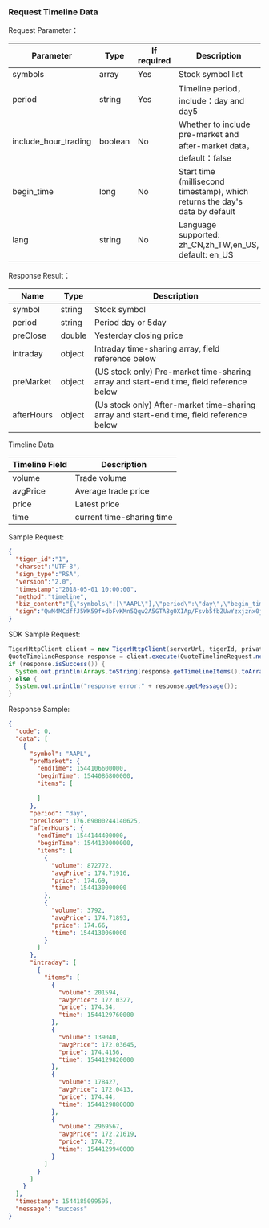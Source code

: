 ### Request Timeline Data

Request Parameter： 

 Parameter            | Type    | If required | Description                              
--- | --- | --- | ---
symbols|array|Yes|Stock symbol list
period|string|Yes|Timeline period，include：day and day5
include_hour_trading|boolean|No|Whether to include pre-market and after-market data，default：false
begin_time|long|No|Start time (millisecond timestamp), which returns the day's data by default
lang|string|No|Language supported: zh_CN,zh_TW,en_US, default: en_US

Response Result：

Name|Type|Description
--- | --- | ---
symbol|string|Stock symbol
period|string|Period day or 5day
preClose|double|Yesterday closing price
intraday| object | Intraday time-sharing array, field reference below 
preMarket|object|(US stock only) Pre-market time-sharing array and start-end time, field reference below
afterHours|	object| (Us stock only)   After-market time-sharing array and start-end time, field reference below 

Timeline Data

Timeline Field|Description
--- | -- 
volume| Trade volume 
avgPrice| Average trade price 
price| Latest price 
time| current time-sharing time 

Sample Request:
```json
{
  "tiger_id":"1",
  "charset":"UTF-8",
  "sign_type":"RSA",
  "version":"2.0",
  "timestamp":"2018-05-01 10:00:00",
  "method":"timeline",
  "biz_content":"{\"symbols\":[\"AAPL\"],\"period\":\"day\",\"begin_time\":1544129760000}",
  "sign":"QwM4MCdffJ5WK59f+dbFvKMn5Qqw2A5GTA8g0XIAp/Fsvb5fbZUwYzxjznx0jO7VO9Npbzd+ywR6VrMz4liblTMPGDvDnPJP0rGUVF+xbj/3MBr3vFZ25XheyjfHIpP6f+qhNkn9KdFsviohZAWeplkYjV+OyxwMQmpnkP/vll4="
}
```

SDK Sample Request:

```java
TigerHttpClient client = new TigerHttpClient(serverUrl, tigerId, privateKey);
QuoteTimelineResponse response = client.execute(QuoteTimelineRequest.newRequest(List.of("AAPL"), 1544129760000L));
if (response.isSuccess()) {
  System.out.println(Arrays.toString(response.getTimelineItems().toArray()));
} else {
  System.out.println("response error:" + response.getMessage());
}
```

Response Sample:

```json
{
  "code": 0,
  "data": [
    {
      "symbol": "AAPL",
      "preMarket": {
        "endTime": 1544106600000,
        "beginTime": 1544086800000,
        "items": [
           
        ]
      },
      "period": "day",
      "preClose": 176.69000244140625,
      "afterHours": {
        "endTime": 1544144400000,
        "beginTime": 1544130000000,
        "items": [
          {
            "volume": 872772,
            "avgPrice": 174.71916,
            "price": 174.69,
            "time": 1544130000000
          },
          {
            "volume": 3792,
            "avgPrice": 174.71893,
            "price": 174.66,
            "time": 1544130060000
          }
        ]
      },
      "intraday": [
        {
          "items": [
            {
              "volume": 201594,
              "avgPrice": 172.0327,
              "price": 174.34,
              "time": 1544129760000
            },
            {
              "volume": 139040,
              "avgPrice": 172.03645,
              "price": 174.4156,
              "time": 1544129820000
            },
            {
              "volume": 178427,
              "avgPrice": 172.0413,
              "price": 174.44,
              "time": 1544129880000
            },
            {
              "volume": 2969567,
              "avgPrice": 172.21619,
              "price": 174.72,
              "time": 1544129940000
            }
          ]
        }
      ]
    }
  ],
  "timestamp": 1544185099595,
  "message": "success"
}
```

